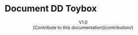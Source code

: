 <h1 class=“top-page-title”> Document DD Toybox 
</h1>

<center>
V1.0<br>
[Contribute to this documentation](contribution/)
</center>


